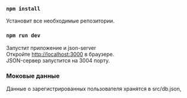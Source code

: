 ### `npm install`

Установит все необходимые репозитории.

### `npm run dev`

Запустит приложение и json-server \
Откройте [http://localhost:3000](http://localhost:3000) в браузере. \
JSON-сервер запустится на 3004 порту.

### Моковые данные

Данные о зарегистрированных пользователя хранятся в src/db.json, 


